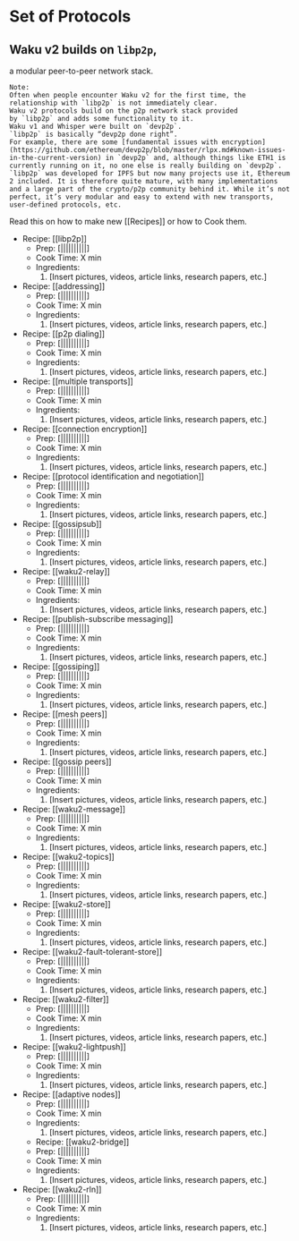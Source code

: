# Set of Protocols

## Waku v2 builds on `libp2p`,  
a modular peer-to-peer network stack.

```
Note:  
Often when people encounter Waku v2 for the first time, the relationship with `libp2p` is not immediately clear.  
Waku v2 protocols build on the p2p network stack provided by `libp2p` and adds some functionality to it.  
Waku v1 and Whisper were built on `devp2p`.  
`libp2p` is basically “devp2p done right”.  
For example, there are some [fundamental issues with encryption](https://github.com/ethereum/devp2p/blob/master/rlpx.md#known-issues-in-the-current-version) in `devp2p` and, although things like ETH1 is currently running on it, no one else is really building on `devp2p`.  
`libp2p` was developed for IPFS but now many projects use it, Ethereum 2 included. It is therefore quite mature, with many implementations and a large part of the crypto/p2p community behind it. While it’s not perfect, it’s very modular and easy to extend with new transports, user-defined protocols, etc.
```

Read this on how to make new [[Recipes]] or how to Cook them.

- Recipe: [[libp2p]]
	- Prep: [||||||||||]
	- Cook Time: X min
	- Ingredients: 
		1. [Insert pictures, videos, article links, research papers, etc.]
- Recipe: [[addressing]]
	- Prep: [||||||||||]
	- Cook Time: X min
	- Ingredients: 
		1. [Insert pictures, videos, article links, research papers, etc.]
- Recipe: [[p2p dialing]]
	- Prep: [||||||||||]
	- Cook Time: X min
	- Ingredients: 
		1. [Insert pictures, videos, article links, research papers, etc.]
- Recipe: [[multiple transports]]
	- Prep: [||||||||||]
	- Cook Time: X min
	- Ingredients: 
		1. [Insert pictures, videos, article links, research papers, etc.]
- Recipe: [[connection encryption]]
	- Prep: [||||||||||]
	- Cook Time: X min
	- Ingredients: 
		1. [Insert pictures, videos, article links, research papers, etc.]
- Recipe: [[protocol identification and negotiation]]
	- Prep: [||||||||||]
	- Cook Time: X min
	- Ingredients: 
		1. [Insert pictures, videos, article links, research papers, etc.]
- Recipe: [[gossipsub]]
	- Prep: [||||||||||]
	- Cook Time: X min
	- Ingredients: 
		1. [Insert pictures, videos, article links, research papers, etc.]
- Recipe: [[waku2-relay]]
	- Prep: [||||||||||]
	- Cook Time: X min
	- Ingredients: 
		1. [Insert pictures, videos, article links, research papers, etc.]
- Recipe: [[publish-subscribe messaging]]
	- Prep: [||||||||||]
	- Cook Time: X min
	- Ingredients: 
		1. [Insert pictures, videos, article links, research papers, etc.]
- Recipe: [[gossiping]]
	- Prep: [||||||||||]
	- Cook Time: X min
	- Ingredients: 
		1. [Insert pictures, videos, article links, research papers, etc.]
- Recipe: [[mesh peers]]
	- Prep: [||||||||||]
	- Cook Time: X min
	- Ingredients: 
		1. [Insert pictures, videos, article links, research papers, etc.]
- Recipe: [[gossip peers]]
	- Prep: [||||||||||]
	- Cook Time: X min
	- Ingredients: 
		1. [Insert pictures, videos, article links, research papers, etc.]
- Recipe: [[waku2-message]]
	- Prep: [||||||||||]
	- Cook Time: X min
	- Ingredients: 
		1. [Insert pictures, videos, article links, research papers, etc.]
- Recipe: [[waku2-topics]]
	- Prep: [||||||||||]
	- Cook Time: X min
	- Ingredients: 
		1. [Insert pictures, videos, article links, research papers, etc.]
- Recipe: [[waku2-store]]
	- Prep: [||||||||||]
	- Cook Time: X min
	- Ingredients: 
		1. [Insert pictures, videos, article links, research papers, etc.]
- Recipe: [[waku2-fault-tolerant-store]]
	- Prep: [||||||||||]
	- Cook Time: X min
	- Ingredients: 
		1. [Insert pictures, videos, article links, research papers, etc.]
- Recipe: [[waku2-filter]]
	- Prep: [||||||||||]
	- Cook Time: X min
	- Ingredients: 
		1. [Insert pictures, videos, article links, research papers, etc.]
- Recipe: [[waku2-lightpush]]
	- Prep: [||||||||||]
	- Cook Time: X min
	- Ingredients: 
		1. [Insert pictures, videos, article links, research papers, etc.]
- Recipe: [[adaptive nodes]]
	- Prep: [||||||||||]
	- Cook Time: X min
	- Ingredients: 
		1. [Insert pictures, videos, article links, research papers, etc.]
	- Recipe: [[waku2-bridge]]
	- Prep: [||||||||||]
	- Cook Time: X min
	- Ingredients: 
		1. [Insert pictures, videos, article links, research papers, etc.]
- Recipe: [[waku2-rln]]
	- Prep: [||||||||||]
	- Cook Time: X min
	- Ingredients: 
		1. [Insert pictures, videos, article links, research papers, etc.]
